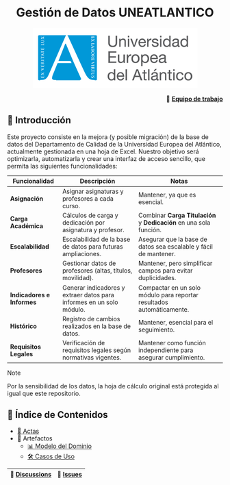 <div align="center">

# Gestión de Datos UNEATLANTICO 
![Logo del Proyecto](images/logo.png)

</div>

<div align="right">

🔗 [**Equipo de trabajo**](documentos/equipo.md)

</div>

## 📖 Introducción
Este proyecto consiste en la mejora (y posible migración) de la base de datos del Departamento de Calidad de la Universidad Europea del Atlántico, actualmente gestionada en una hoja de Excel. Nuestro objetivo será optimizarla, automatizarla y crear una interfaz de acceso sencillo, que permita las siguientes funcionalidades:

| **Funcionalidad**           | **Descripción**                                                                                 | **Notas**                                                            |
|-----------------------------|-------------------------------------------------------------------------------------------------|----------------------------------------------------------------------|
| **Asignación**              | Asignar asignaturas y profesores a cada curso.                                                  | Mantener, ya que es esencial.                                        |
| **Carga Académica**         | Cálculos de carga y dedicación por asignatura y profesor.                                       | Combinar **Carga Titulación** y **Dedicación** en una sola función.  |
| **Escalabilidad**           | Escalabilidad de la base de datos para futuras ampliaciones.                                    | Asegurar que la base de datos sea escalable y fácil de mantener.     |
| **Profesores**              | Gestionar datos de profesores (altas, títulos, movilidad).                                      | Mantener, pero simplificar campos para evitar duplicidades.          |
| **Indicadores e Informes**  | Generar indicadores y extraer datos para informes en un solo módulo.                            | Compactar en un solo módulo para reportar resultados automáticamente.|
| **Histórico**               | Registro de cambios realizados en la base de datos.                                             | Mantener, esencial para el seguimiento.                              |
| **Requisitos Legales**      | Verificación de requisitos legales según normativas vigentes.                                   | Mantener como función independiente para asegurar cumplimiento.      |

> [!NOTE]
> Por la sensibilidad de los datos, la hoja de cálculo original está protegida al igual que este repositorio.


## 📂 Índice de Contenidos
- [📝 Actas](documentos/actas/README.md)
- 🎨 Artefactos
  - [📊 Modelo del Dominio](documentos/MdD/README.md)
  - [🛠️ Casos de Uso](documentos/CdU/README.md)

<div align="center">

| 💬 [**Discussions**](https://github.com/DavidGarciaCosta/24-25-IdSw1-SDR/discussions) | 🐛 [**Issues**](https://github.com/DavidGarciaCosta/24-25-IdSw1-SDR/issues) |
|:-----------------:|:-------------:|

</div>
